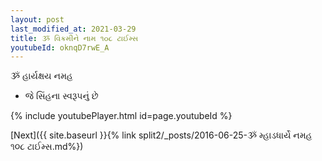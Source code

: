 ```yaml
---
layout: post
last_modified_at: 2021-03-29
title: ૐ વિક્રમીને નામ ૧૦૮ ટાઈમ્સ
youtubeId: oknqD7rwE_A
---
```

 
 
 ૐ હાર્યક્ષય નમહ  
 
 -  જે સિંહના સ્વરૂપનું છે 
 
  
 
  
 
 
 
 
 
 


{% include youtubePlayer.html id=page.youtubeId %}
 
[Next]({{ site.baseurl }}{% link  split2/_posts/2016-06-25-ૐ મ્હાડધાર્યે નમહ ૧૦૮ ટાઈમ્સ.md%})
 
